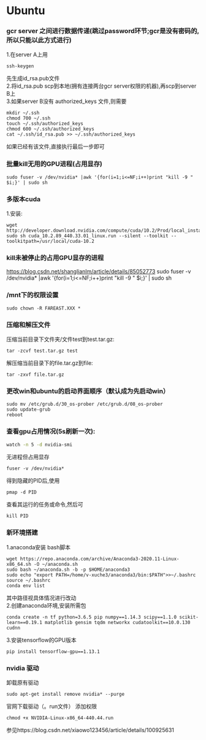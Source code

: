 # Ubuntu
### gcr server 之间进行数据传递(跳过password环节;gcr是没有密码的,所以只能以此方式进行)
1.在server A上用  
```
ssh-keygen
```
先生成id_rsa.pub文件  
2.将id_rsa.pub scp到本地(拥有连接两台gcr server权限的机器),再scp到server B上  
3.如果server B没有 authorized_keys 文件,则需要
```
mkdir ~/.ssh
chmod 700 ~/.ssh
touch ~/.ssh/authorized_keys
chmod 600 ~/.ssh/authorized_keys
cat ~/.ssh/id_rsa.pub >> ~/.ssh/authorized_keys
```
如果已经有该文件,直接执行最后一步即可
### 批量kill无用的GPU进程(占用显存)
```
sudo fuser -v /dev/nvidia* |awk '{for(i=1;i<=NF;i++)print "kill -9 " $i;}' | sudo sh
```
### 多版本cuda  
1.安装:
```
wget http://developer.download.nvidia.com/compute/cuda/10.2/Prod/local_installers/cuda_10.2.89_440.33.01_linux.run
sudo sh cuda_10.2.89_440.33.01_linux.run --silent --toolkit --toolkitpath=/usr/local/cuda-10.2
```
### kill未被停止的占用GPU显存的进程
https://blog.csdn.net/shanglianlm/article/details/85052773
sudo fuser -v /dev/nvidia* |awk '{for(i=1;i<=NF;i++)print "kill -9 " $i;}' | sudo sh


### /mnt下的权限设置
```
sudo chown -R FAREAST.XXX *
```
### 压缩和解压文件
压缩当前目录下文件夹/文件test到test.tar.gz:
```
tar -zcvf test.tar.gz test
```
解压缩当前目录下的file.tar.gz到file:
```
tar -zxvf file.tar.gz
```
### 更改win和ubuntu的启动界面顺序（默认成为先启动win）
```
sudo mv /etc/grub.d/30_os-prober /etc/grub.d/08_os-prober
sudo update-grub
reboot
```
### 查看gpu占用情况(5s刷新一次):
```bash
watch -n 5 -d nvidia-smi
```
无进程但占用显存
```
fuser -v /dev/nvidia*
```
得到隐藏的PID后,使用
```
pmap -d PID
```
查看其运行的任务或命令,然后可
```
kill PID
```
### 新环境搭建
1.anaconda安装 bash脚本
```
wget https://repo.anaconda.com/archive/Anaconda3-2020.11-Linux-x86_64.sh -O ~/anaconda.sh
sudo bash ~/anaconda.sh -b -p $HOME/anaconda3
sudo echo "export PATH=/home/v-xuche3/anaconda3/bin:$PATH">>~/.bashrc
source ~/.bashrc
conda env list
```
其中路径视具体情况进行改动  
2.创建anaconda环境,安装所需包
```
conda create -n tf python=3.6.5 pip numpy==1.14.3 scipy==1.1.0 scikit-learn==0.19.1 matplotlib gensim tqdm networkx cudatoolkit==10.0.130 cudnn
```
3.安装tensorflow的GPU版本
```
pip install tensorflow-gpu==1.13.1
```
### nvidia 驱动
卸载原有驱动
```
sudo apt-get install remove nvidia* --purge
```
官网下载驱动（。run文件）
添加权限
```
chmod +x NVIDIA-Linux-x86_64-440.44.run
```
参见https://blog.csdn.net/xiaowo123456/article/details/100925631

